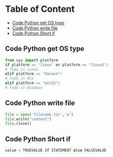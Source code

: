 Table of Content
================
- [Code Python get OS type](#code-python-get-os-type)
- [Code Python write file](#code-python-write-file)
- [Code Python Short if](#code-python-short-if)

## Code Python get OS type 
```python  
from sys import platform  
if platform == "linux" or platform == "linux2":  
# Todo in linux  
elif platform == "darwin":  
# Todo in OSx  
elif platform == "win32":  
# Todo in Windows 
```

## Code Python write file
```python
file = open('filename.txt','w')
file.write("content")
file.close()
```

## Code Python Short if
```python
value = TRUEVALUE if STATEMENT else FALSEVALUE
```
